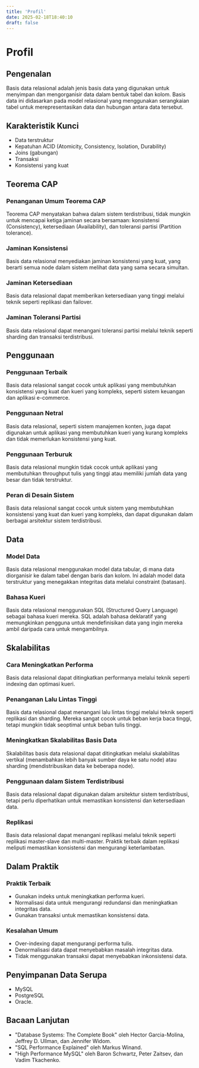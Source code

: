 ```yaml
---
title: 'Profil'
date: 2025-02-18T18:40:10
draft: false
---
```


# Profil

## Pengenalan

Basis data relasional adalah jenis basis data yang digunakan untuk menyimpan dan mengorganisir data dalam bentuk tabel dan kolom. Basis data ini didasarkan pada model relasional yang menggunakan serangkaian tabel untuk merepresentasikan data dan hubungan antara data tersebut.

## **Karakteristik Kunci**

- Data terstruktur
- Kepatuhan ACID (Atomicity, Consistency, Isolation, Durability)
- Joins (gabungan)
- Transaksi
- Konsistensi yang kuat

## **Teorema CAP**

### **Penanganan Umum Teorema CAP**

Teorema CAP menyatakan bahwa dalam sistem terdistribusi, tidak mungkin untuk mencapai ketiga jaminan secara bersamaan: konsistensi (Consistency), ketersediaan (Availability), dan toleransi partisi (Partition tolerance).

### **Jaminan Konsistensi**

Basis data relasional menyediakan jaminan konsistensi yang kuat, yang berarti semua node dalam sistem melihat data yang sama secara simultan.

### **Jaminan Ketersediaan**

Basis data relasional dapat memberikan ketersediaan yang tinggi melalui teknik seperti replikasi dan failover.

### **Jaminan Toleransi Partisi**

Basis data relasional dapat menangani toleransi partisi melalui teknik seperti sharding dan transaksi terdistribusi.

## **Penggunaan**

### **Penggunaan Terbaik**

Basis data relasional sangat cocok untuk aplikasi yang membutuhkan konsistensi yang kuat dan kueri yang kompleks, seperti sistem keuangan dan aplikasi e-commerce.

### **Penggunaan Netral**

Basis data relasional, seperti sistem manajemen konten, juga dapat digunakan untuk aplikasi yang membutuhkan kueri yang kurang kompleks dan tidak memerlukan konsistensi yang kuat.

### **Penggunaan Terburuk**

Basis data relasional mungkin tidak cocok untuk aplikasi yang membutuhkan throughput tulis yang tinggi atau memiliki jumlah data yang besar dan tidak terstruktur.

### **Peran di Desain Sistem**

Basis data relasional sangat cocok untuk sistem yang membutuhkan konsistensi yang kuat dan kueri yang kompleks, dan dapat digunakan dalam berbagai arsitektur sistem terdistribusi.

## Data

### **Model Data**

Basis data relasional menggunakan model data tabular, di mana data diorganisir ke dalam tabel dengan baris dan kolom. Ini adalah model data terstruktur yang menegakkan integritas data melalui constraint (batasan).

### **Bahasa Kueri**

Basis data relasional menggunakan SQL (Structured Query Language) sebagai bahasa kueri mereka. SQL adalah bahasa deklaratif yang memungkinkan pengguna untuk mendefinisikan data yang ingin mereka ambil daripada cara untuk mengambilnya.

## **Skalabilitas**

### Cara **Meningkatkan Performa**

Basis data relasional dapat ditingkatkan performanya melalui teknik seperti indexing dan optimasi kueri.

### **Penanganan Lalu Lintas Tinggi**

Basis data relasional dapat menangani lalu lintas tinggi melalui teknik seperti replikasi dan sharding. Mereka sangat cocok untuk beban kerja baca tinggi, tetapi mungkin tidak seoptimal untuk beban tulis tinggi.

### Meningkatkan Skalabilitas **Basis Data**

Skalabilitas basis data relasional dapat ditingkatkan melalui skalabilitas vertikal (menambahkan lebih banyak sumber daya ke satu node) atau sharding (mendistribusikan data ke beberapa node).

### **Penggunaan dalam Sistem Terdistribusi**

Basis data relasional dapat digunakan dalam arsitektur sistem terdistribusi, tetapi perlu diperhatikan untuk memastikan konsistensi dan ketersediaan data.

### **Replikasi**

Basis data relasional dapat menangani replikasi melalui teknik seperti replikasi master-slave dan multi-master. Praktik terbaik dalam replikasi meliputi memastikan konsistensi dan mengurangi keterlambatan.

## **Dalam Praktik**

### **Praktik Terbaik**

- Gunakan indeks untuk meningkatkan performa kueri.
- Normalisasi data untuk mengurangi redundansi dan meningkatkan integritas data.
- Gunakan transaksi untuk memastikan konsistensi data.

### **Kesalahan Umum**

- Over-indexing dapat mengurangi performa tulis.
- Denormalisasi data dapat menyebabkan masalah integritas data.
- Tidak menggunakan transaksi dapat menyebabkan inkonsistensi data.

## Penyimpanan Data Serupa

- MySQL
- PostgreSQL
- Oracle.

## **Bacaan Lanjutan**

- "Database Systems: The Complete Book" oleh Hector Garcia-Molina, Jeffrey D. Ullman, dan Jennifer Widom.
- "SQL Performance Explained" oleh Markus Winand.
- "High Performance MySQL" oleh Baron Schwartz, Peter Zaitsev, dan Vadim Tkachenko.
